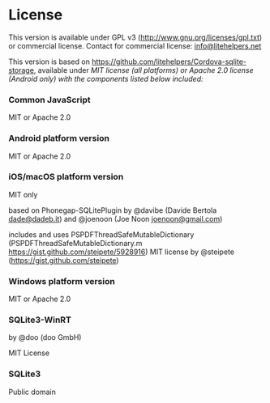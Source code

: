 # License

This version is available under GPL v3 (http://www.gnu.org/licenses/gpl.txt) or commercial license. Contact for commercial license: info@litehelpers.net

This version is based on https://github.com/litehelpers/Cordova-sqlite-storage, available under _MIT license (all platforms) or Apache 2.0 license (Android only) with the components listed below included:_

### Common JavaScript

MIT or Apache 2.0

### Android platform version

MIT or Apache 2.0

### iOS/macOS platform version

MIT only

based on Phonegap-SQLitePlugin by @davibe (Davide Bertola <dade@dadeb.it>) and @joenoon (Joe Noon <joenoon@gmail.com>)

includes and uses PSPDFThreadSafeMutableDictionary (PSPDFThreadSafeMutableDictionary.m <https://gist.github.com/steipete/5928916>) MIT license by @steipete (<https://gist.github.com/steipete>)

### Windows platform version

MIT or Apache 2.0

### SQLite3-WinRT

by @doo (doo GmbH)

MIT License

### SQLite3

Public domain
